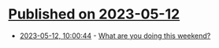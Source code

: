 # [Published on 2023-05-12](index.md)

* [2023-05-12, 10:00:44](https://lobste.rs/s/xvghoe/what_are_you_doing_this_weekend) - [What are you doing this weekend?](https://lobste.rs/s/xvghoe/what_are_you_doing_this_weekend)
